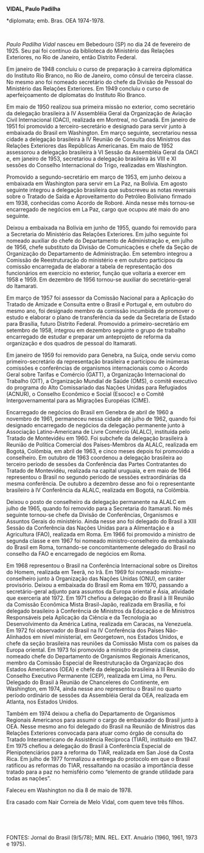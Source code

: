 **VIDAL, Paulo Padilha**

\*diplomata; emb. Bras. OEA 1974-1978.

 

*Paulo Padilha Vidal* nasceu em Bebedouro (SP) no dia 24 de fevereiro de
1925. Seu pai foi contínuo da biblioteca do Ministério das Relações
Exteriores, no Rio de Janeiro, então Distrito Federal.

Em janeiro de 1948 concluiu o curso de preparação à carreira diplomática
do Instituto Rio Branco, no Rio de Janeiro, como cônsul de terceira
classe. No mesmo ano foi nomeado secretário do chefe da Divisão de
Pessoal do Ministério das Relações Exteriores. Em 1949 concluiu o curso
de aperfeiçoamento de diplomatas do Instituto Rio Branco.

Em maio de 1950 realizou sua primeira missão no exterior, como
secretário da delegação brasileira à IV Assembléia Geral da Organização
de Aviação Civil Internacional (OACI), realizada em Montreal, no Canadá.
Em janeiro de 1951 foi promovido a terceiro-secretário e designado para
servir junto à embaixada do Brasil em Washington. Em março seguinte,
secretariou nessa cidade a delegação brasileira à IV Reunião de Consulta
dos Ministros das Relações Exteriores das Repúblicas Americanas. Em maio
de 1952 assessorou a delegação brasileira à VI Sessão da Assembléia
Geral da OACI e, em janeiro de 1953, secretariou a delegação brasileira
às VIII e XI sessões do Conselho Internacional do Trigo, realizadas em
Washington.

Promovido a segundo-secretário em março de 1953, em junho deixou a
embaixada em Washington para servir em La Paz, na Bolívia. Em agosto
seguinte integrou a delegação brasileira que subscreveu as notas
reversais sobre o Tratado de Saída e Aproveitamento do Petróleo
Boliviano firmado em 1938, conhecidas como Acordo de Roboré. Ainda nesse
mês tornou-se encarregado de negócios em La Paz, cargo que ocupou até
maio do ano seguinte.

Deixou a embaixada na Bolívia em junho de 1955, quando foi removido para
a Secretaria do Ministério das Relações Exteriores. Em julho seguinte
foi nomeado auxiliar do chefe do Departamento de Administração e, em
julho de 1956, chefe substituto da Divisão de Comunicações e chefe da
Seção de Organização do Departamento de Administração. Em setembro
integrou a Comissão de Reestruturação do ministério e em outubro
participou da comissão encarregada de elaborar a tabela de representação
dos funcionários em exercício no exterior, função que voltaria a exercer
em 1958 e 1959. Em dezembro de 1956 tornou-se auxiliar do
secretário-geral do Itamarati.

Em março de 1957 foi assessor da Comissão Nacional para a Aplicação do
Tratado de Amizade e Consulta entre o Brasil e Portugal e, em outubro do
mesmo ano, foi designado membro da comissão incumbida de promover o
estudo e elaborar o plano de transferência da sede da Secretaria de
Estado para Brasília, futuro Distrito Federal. Promovido a
primeiro-secretário em setembro de 1958, integrou em dezembro seguinte o
grupo de trabalho encarregado de estudar e preparar um anteprojeto de
reforma da organização e dos quadros de pessoal do Itamarati.

Em janeiro de 1959 foi removido para Genebra, na Suíça, onde serviu como
primeiro-secretário da representação brasileira e participou de inúmeras
comissões e conferências de organismos internacionais como o Acordo
Geral sobre Tarifas e Comércio (GATT), a Organização Internacional do
Trabalho (OIT), a Organização Mundial de Saúde (OMS), o comitê executivo
do programa do Alto Comissariado das Nações Unidas para Refugiados
(ACNUR), o Conselho Econômico e Social (Esococ) e o Comitê
Intergovernamental para as Migrações Européias (CIME).

Encarregado de negócios do Brasil em Genebra de abril de 1960 a novembro
de 1961, permaneceu nessa cidade até julho de 1962, quando foi designado
encarregado de negócios da delegação permanente junto à Associação
Latino-Americana de Livre Comércio (ALALC), instituída pelo Tratado de
Montevidéu em 1960. Foi subchefe da delegação brasileira à Reunião de
Política Comercial dos Países-Membros da ALALC, realizada em Bogotá,
Colômbia, em abril de 1963, e cinco meses depois foi promovido a
conselheiro. Em outubro de 1963 coordenou a delegação brasileira ao
terceiro período de sessões da Conferência das Partes Contratantes do
Tratado de Montevidéu, realizada na capital uruguaia, e em maio de 1964
representou o Brasil no segundo período de sessões extraordinárias da
mesma conferência. De outubro a dezembro desse ano foi o representante
brasileiro à IV Conferência da ALALC, realizada em Bogotá, na Colômbia.

Deixou o posto de conselheiro da delegação permanente na ALALC em julho
de 1965, quando foi removido para a Secretaria do Itamarati. No mês
seguinte tornou-se chefe da Divisão de Conferências, Organismos e
Assuntos Gerais do ministério. Ainda nesse ano foi delegado do Brasil à
XIII Sessão da Conferência das Nações Unidas para a Alimentação e a
Agricultura (FAO), realizada em Roma. Em 1966 foi promovido a ministro
de segunda classe e em 1967 foi nomeado ministro-conselheiro da
embaixada do Brasil em Roma, tornando-se concomitantemente delegado do
Brasil no conselho da FAO e encarregado de negócios em Roma.

Em 1968 representou o Brasil na Conferência Internacional sobre os
Direitos do Homem, realizada em Teerã, no Irã. Em 1969 foi nomeado
ministro-conselheiro junto à Organização das Nações Unidas (ONU), em
caráter provisório. Deixou a embaixada do Brasil em Roma em 1970,
passando a secretário-geral adjunto para assuntos da Europa oriental e
Ásia, atividade que exerceria até 1972. Em 1971 chefiou a delegação do
Brasil à III Reunião da Comissão Econômica Mista Brasil-Japão, realizada
em Brasília, e foi delegado brasileiro à Conferência de Ministros da
Educação e de Ministros Responsáveis pela Aplicação da Ciência e da
Tecnologia ao Desenvolvimento da América Latina, realizada em Caracas,
na Venezuela. Em 1972 foi observador do Brasil na IV Conferência dos
Países Não-Alinhados em nível ministerial, em Georgetown, nos Estados
Unidos, e chefe da seção brasileira nas reuniões da Comissão Mista com
os países da Europa oriental. Em 1973 foi promovido a ministro de
primeira classe, nomeado chefe do Departamento de Organismos Regionais
Americanos, membro da Comissão Especial de Reestruturação da Organização
dos Estados Americanos (OEA) e chefe da delegação brasileira à III
Reunião do Conselho Executivo Permanente (CEP), realizada em Lima, no
Peru. Delegado do Brasil à Reunião de Chanceleres do Continente, em
Washington, em 1974, ainda nesse ano representou o Brasil no quarto
período ordinário de sessões da Assembléia Geral da OEA, realizada em
Atlanta, nos Estados Unidos.

Também em 1974 deixou a chefia do Departamento de Organismos Regionais
Americanos para assumir o cargo de embaixador do Brasil junto à OEA.
Nesse mesmo ano foi delegado do Brasil na Reunião de Ministros das
Relações Exteriores convocada para atuar como órgão de consulta do
Tratado Interamericano de Assistência Recíproca (TIAR), instituído em
1947. Em 1975 chefiou a delegação do Brasil à Conferência Especial de
Plenipotenciários para a reforma do TIAR, realizada em San José da Costa
Rica. Em julho de 1977 formalizou a entrega do protocolo em que o Brasil
ratificou as reformas do TIAR, ressaltando na ocasião a importância
desse tratado para a paz no hemisfério como “elemento de grande
utilidade para todas as nações”.

Faleceu em Washington no dia 8 de maio de 1978.

Era casado com Nair Correia de Melo Vidal, com quem teve três filhos.

 

 

FONTES: Jornal do Brasil (9/5/78); MIN. REL. EXT. Anuário (1960, 1961,
1973 e 1975).

 
